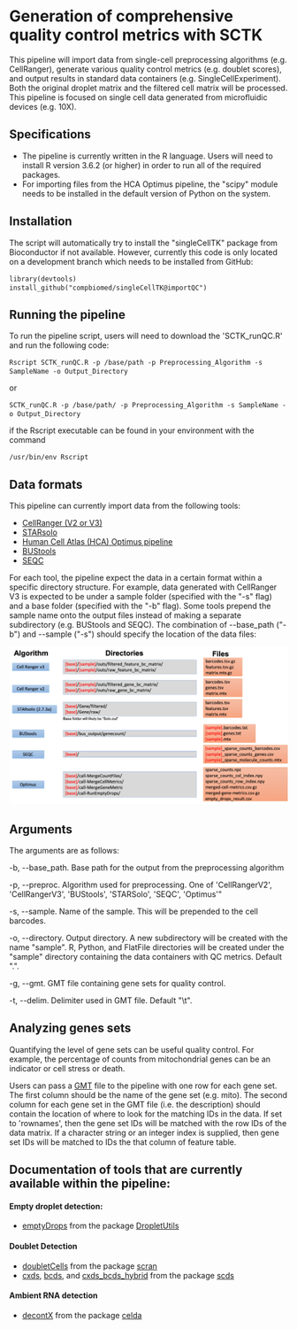 # Generation of comprehensive quality control metrics with SCTK

This pipeline will import data from single-cell preprocessing algorithms (e.g. CellRanger), generate various quality control metrics (e.g. doublet scores), and output results in standard data containers (e.g. SingleCellExperiment).
Both the original droplet matrix and the filtered cell matrix will be processed.
This pipeline is focused on single cell data generated from microfluidic devices (e.g. 10X).

## Specifications

* The pipeline is currently written in the R language. Users will need to install R version 3.6.2 (or higher) in order to run all of the required packages. 
* For importing files from the HCA Optimus pipeline, the "scipy" module needs to be installed in the default version of Python on the system.

## Installation
The script will automatically try to install the "singleCellTK" package from Bioconductor if not available. However, currently this code is only located on a development branch which needs to be installed from GitHub:

```
library(devtools)
install_github("compbiomed/singleCellTK@importQC")
```

## Running the pipeline

To run the pipeline script, users will need to download the 'SCTK_runQC.R' and run the following code:

```
Rscript SCTK_runQC.R -p /base/path -p Preprocessing_Algorithm -s SampleName -o Output_Directory
```

or 

```
SCTK_runQC.R -p /base/path/ -p Preprocessing_Algorithm -s SampleName -o Output_Directory
```

if the Rscript executable can be found in your environment with the command

```
/usr/bin/env Rscript
```


## Data formats

This pipeline can currently import data from the following tools:

* [CellRanger (V2 or V3)](https://support.10xgenomics.com/single-cell-gene-expression/software/pipelines/latest/what-is-cell-ranger)
* [STARsolo](https://github.com/alexdobin/STAR/releases)
* [Human Cell Atlas (HCA) Optimus pipeline](https://data.humancellatlas.org/pipelines/optimus-workflow)
* [BUStools](https://github.com/BUStools/bustools)
* [SEQC](https://github.com/ambrosejcarr/seqc)

For each tool, the pipeline expect the data in a certain format within a specific directory structure. For example, data generated with CellRanger V3 is expected to be under a sample folder (specified with the "-s" flag) and a base folder (specified with the "-b" flag).
Some tools prepend the sample name onto the output files instead of making a separate subdirectory (e.g. BUStools and SEQC). The combination of --base_path ("-b") and --sample ("-s") should specify the location of the data files:

![](/exec/SCTK_QC_Import.png)

## Arguments

The arguments are as follows:

-b, --base_path. Base path for the output from the preprocessing algorithm

-p, --preproc. Algorithm used for preprocessing. One of 'CellRangerV2', 'CellRangerV3', 'BUStools', 'STARSolo', 'SEQC', 'Optimus'"

-s, --sample. Name of the sample. This will be prepended to the cell barcodes.

-o, --directory. Output directory. A new subdirectory will be created with the name "sample". R, Python, and FlatFile directories will be created under the "sample" directory containing the data containers with QC metrics. Default ".".

-g, --gmt. GMT file containing gene sets for quality control. 

-t, --delim. Delimiter used in GMT file. Default "\t".

## Analyzing genes sets

Quantifying the level of gene sets can be useful quality control. For example, the percentage of counts from mitochondrial genes can be an indicator or cell stress or death. 

Users can pass a [GMT](http://software.broadinstitute.org/cancer/software/gsea/wiki/index.php/Data_formats) file to the pipeline with one row for each gene set. The first column should be the name of the gene set (e.g. mito). 
The second column for each gene set in the GMT file (i.e. the description) should contain the location of where to look for the matching IDs in the data. If set to 'rownames', then the gene set IDs will be matched with the row IDs of the data matrix. If a character string or an integer index is supplied, then gene set IDs will be matched to IDs the that column of feature table.

## Documentation of tools that are currently available within the pipeline:
#### Empty droplet detection:
* [emptyDrops](https://rdrr.io/github/MarioniLab/DropletUtils/man/emptyDrops.html) from the package [DropletUtils](https://bioconductor.org/packages/release/bioc/html/DropletUtils.html)

#### Doublet Detection
* [doubletCells](https://rdrr.io/github/MarioniLab/scran/man/doubletCells.html) from the package [scran](http://bioconductor.org/packages/release/bioc/html/scran.html)
* [cxds](https://rdrr.io/bioc/scds/man/cxds.html), [bcds](https://rdrr.io/bioc/scds/man/bcds.html), and [cxds_bcds_hybrid](https://rdrr.io/bioc/scds/man/cxds_bcds_hybrid.html) from the package [scds](http://bioconductor.org/packages/release/bioc/html/scds.html)

#### Ambient RNA detection
* [decontX](https://rdrr.io/bioc/celda/man/decontX.html) from the package [celda](https://bioconductor.org/packages/release/bioc/html/celda.html)


